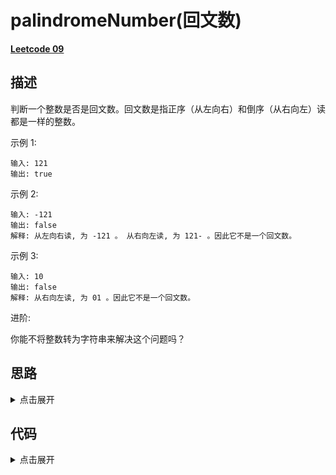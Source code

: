 # palindromeNumber(回文数)

[**Leetcode 09**](https://leetcode-cn.com/problems/palindrome-number/)

## 描述

判断一个整数是否是回文数。回文数是指正序（从左向右）和倒序（从右向左）读都是一样的整数。

示例 1:

```
输入: 121
输出: true
```

示例 2:

```
输入: -121
输出: false
解释: 从左向右读, 为 -121 。 从右向左读, 为 121- 。因此它不是一个回文数。
```

示例 3:

```
输入: 10
输出: false
解释: 从右向左读, 为 01 。因此它不是一个回文数。
```

进阶:

你能不将整数转为字符串来解决这个问题吗？

## 思路

<details>
<summary>点击展开</summary>
> 通用技巧。无论哪种方法都可以采用的技巧。我们可以发现只要数字小于0就不可能是回文数，同时如果末尾是0,但数字本身不是0也不可能因为首位不可能是0

1. 暴力法
    直接将数字转化成字符串，然后使用reverse，将reverse后的结果和原结果对比
2. 双指针法
    reverse的时间复杂度还可以优化，因为reverse循环只要2/n次，但是里面涉及到交换的步骤，交换至少需要三步，所以真正的时间复杂度为O(3/2n)
    如果我们一开始就从尾部遍历到中部逐项比对（这实际上是一种双向指针），那么时间复杂度最大也就是O(n/2)，比前者效率要提高很多，而且不涉及交换，所以循环内部的时间复杂度也很低
3. 压栈法。遍历前一半时将数字压栈，遍历到中间往后时，每前进一步，出栈一个和当前元素对比，如果不相等直接返回false
4. 只求一半数字法
    假设我们不允许用字符串来实现，只看单独的数字应该怎么做。答案就是对10取余，取两个数i，j，i初始为0，j初始为数x，i每次循环取 i*10 + j对10的余数,实际上就是i是数x从尾部遍历得到的数字，j则是每次循环都等于j除10的商，比如数123，i=0, j=123 => i=3, j=12 => i=32, j = 1... 停止条件就是i>=j
    
    最后判断的停止条件也是`i===j`或者`i除10的商===j`，因为如果数字长度是奇数则i到最后会比j大一位
</details>

## 代码

<details>
<summary>点击展开</summary>

1. 双指针法

```
if (x < 0 || (x !== 0 && x % 10 === 0)) return false
x = String(x)
let [i, j] = [0, x.length - 1]
while (i < j) {
	if (x[j] !== x[i]) return false
	i++
	j--
}
return true
```

2. 压栈法

```
/**
 * @param {number} x
 * @return {boolean}
 */
var isPalindrome = function(x) {
if (x < 0 || (x !== 0 && x % 10 === 0)) return false
    x = String(x)
	let stack = []
	let len = x.length
	let mid = Math.ceil((len - 1) / 2)

	for (let i = 0; i < len; i++) {
		if (i < mid) {
			stack.push(x[i])
		} else if (i >= mid && i !== (len - 1) / 2) {
			if (stack.pop() !== x[i]) return false
		}
	}
	return true
}
```

3. 取余法

```
/**
 * @param {number} x
 * @return {boolean}
 */
var isPalindrome = function(x) {
	if (x < 0 || (x !== 0 && x % 10 === 0)) return false
	let [i, j] = [0, x]
	while (i < j) {
		i = i * 10 + (j % 10)
		j = Math.floor(j / 10)
	}
	return i === j || Math.floor(i / 10) === j
}
```
</details>